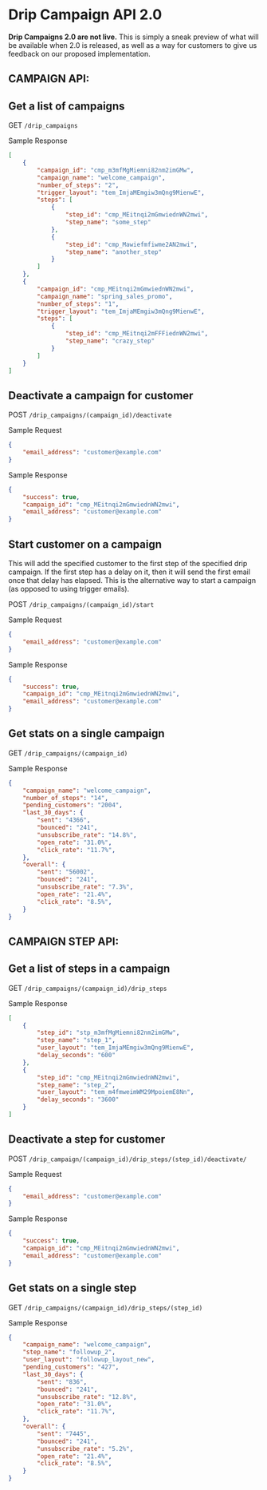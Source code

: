 # Drip Campaign API 2.0

**Drip Campaigns 2.0 are not live.**  This is simply a sneak preview of what will be available when 2.0 is released, as well as a way for customers to give us feedback on our proposed implementation.

## CAMPAIGN API:

## Get a list of campaigns
GET `/drip_campaigns`

Sample Response

```json
[
    {
        "campaign_id": "cmp_m3mfMgMiemni82nm2imGMw",
        "campaign_name": "welcome_campaign",
        "number_of_steps": "2",
        "trigger_layout": "tem_ImjaMEmgiw3mQng9MienwE",
        "steps": [
            {
                "step_id": "cmp_MEitnqi2mGmwiednWN2mwi",
                "step_name": "some_step"
            },
            {
                "step_id": "cmp_Mawiefmfiwme2AN2mwi",
                "step_name": "another_step"
            }
        ]
    },
    {
        "campaign_id": "cmp_MEitnqi2mGmwiednWN2mwi",
        "campaign_name": "spring_sales_promo",
        "number_of_steps": "1",
        "trigger_layout": "tem_ImjaMEmgiw3mQng9MienwE",
        "steps": [
            {
                "step_id": "cmp_MEitnqi2mFFFiednWN2mwi",
                "step_name": "crazy_step"
            }
        ]
    }
]
```

## Deactivate a campaign for customer
POST `/drip_campaigns/(campaign_id)/deactivate`

Sample Request

```json
{
    "email_address": "customer@example.com"
}
```

Sample Response

```json
{
    "success": true,
    "campaign_id": "cmp_MEitnqi2mGmwiednWN2mwi",
    "email_address": "customer@example.com"
}
```

## Start customer on a campaign
This will add the specified customer to the first step of the specified drip campaign.  If the first step has a delay on it, then it will send the first email once that delay has elapsed.  This is the alternative way to start a campaign (as opposed to using trigger emails).

POST `/drip_campaigns/(campaign_id)/start`

Sample Request

```json
{
    "email_address": "customer@example.com"
}
```

Sample Response

```json
{
    "success": true,
    "campaign_id": "cmp_MEitnqi2mGmwiednWN2mwi",
    "email_address": "customer@example.com"
}
```

## Get stats on a single campaign
GET `/drip_campaigns/(campaign_id)`

Sample Response

```json
{
    "campaign_name": "welcome_campaign",
    "number_of_steps": "14",
    "pending_customers": "2004",
    "last_30_days": {
        "sent": "4366",
        "bounced": "241",
        "unsubscribe_rate": "14.8%",
        "open_rate": "31.0%",
        "click_rate": "11.7%",
    },
    "overall": {
        "sent": "56002",
        "bounced": "241",
        "unsubscribe_rate": "7.3%",
        "open_rate": "21.4%",
        "click_rate": "8.5%",
    }
}
```

## CAMPAIGN STEP API:

## Get a list of steps in a campaign
GET `/drip_campaigns/(campaign_id)/drip_steps`

Sample Response

```json
[
    {
        "step_id": "stp_m3mfMgMiemni82nm2imGMw",
        "step_name": "step_1",
        "user_layout": "tem_ImjaMEmgiw3mQng9MienwE",
        "delay_seconds": "600"
    },
    {
        "step_id": "cmp_MEitnqi2mGmwiednWN2mwi",
        "step_name": "step_2",
        "user_layout": "tem_m4fmweimWM29MpoiemE8Nn",
        "delay_seconds": "3600"
    }
]
```

## Deactivate a step for customer
POST `/drip_campaign/(campaign_id)/drip_steps/(step_id)/deactivate/`

Sample Request

```json
{
    "email_address": "customer@example.com"
}
```

Sample Response

```json
{
    "success": true,
    "campaign_id": "cmp_MEitnqi2mGmwiednWN2mwi",
    "email_address": "customer@example.com"
}
```

## Get stats on a single step
GET `/drip_campaigns/(campaign_id)/drip_steps/(step_id)`

Sample Response

```json
{
    "campaign_name": "welcome_campaign",
    "step_name": "followup_2",
    "user_layout": "followup_layout_new",
    "pending_customers": "427",
    "last_30_days": {
        "sent": "836",
        "bounced": "241",
        "unsubscribe_rate": "12.8%",
        "open_rate": "31.0%",
        "click_rate": "11.7%",
    },
    "overall": {
        "sent": "7445",
        "bounced": "241",
        "unsubscribe_rate": "5.2%",
        "open_rate": "21.4%",
        "click_rate": "8.5%",
    }
}
```
